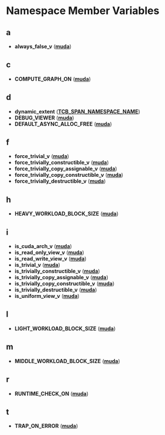 
# Namespace Member Variables



## a

* **always\_false\_v** ([**muda**](namespacemuda.md))


## c

* **COMPUTE\_GRAPH\_ON** ([**muda**](namespacemuda.md))


## d

* **dynamic\_extent** ([**TCB\_SPAN\_NAMESPACE\_NAME**](namespace_t_c_b___s_p_a_n___n_a_m_e_s_p_a_c_e___n_a_m_e.md))
* **DEBUG\_VIEWER** ([**muda**](namespacemuda.md))
* **DEFAULT\_ASYNC\_ALLOC\_FREE** ([**muda**](namespacemuda.md))


## f

* **force\_trivial\_v** ([**muda**](namespacemuda.md))
* **force\_trivially\_constructible\_v** ([**muda**](namespacemuda.md))
* **force\_trivially\_copy\_assignable\_v** ([**muda**](namespacemuda.md))
* **force\_trivially\_copy\_constructible\_v** ([**muda**](namespacemuda.md))
* **force\_trivially\_destructible\_v** ([**muda**](namespacemuda.md))


## h

* **HEAVY\_WORKLOAD\_BLOCK\_SIZE** ([**muda**](namespacemuda.md))


## i

* **is\_cuda\_arch\_v** ([**muda**](namespacemuda.md))
* **is\_read\_only\_view\_v** ([**muda**](namespacemuda.md))
* **is\_read\_write\_view\_v** ([**muda**](namespacemuda.md))
* **is\_trivial\_v** ([**muda**](namespacemuda.md))
* **is\_trivially\_constructible\_v** ([**muda**](namespacemuda.md))
* **is\_trivially\_copy\_assignable\_v** ([**muda**](namespacemuda.md))
* **is\_trivially\_copy\_constructible\_v** ([**muda**](namespacemuda.md))
* **is\_trivially\_destructible\_v** ([**muda**](namespacemuda.md))
* **is\_uniform\_view\_v** ([**muda**](namespacemuda.md))


## l

* **LIGHT\_WORKLOAD\_BLOCK\_SIZE** ([**muda**](namespacemuda.md))


## m

* **MIDDLE\_WORKLOAD\_BLOCK\_SIZE** ([**muda**](namespacemuda.md))


## r

* **RUNTIME\_CHECK\_ON** ([**muda**](namespacemuda.md))


## t

* **TRAP\_ON\_ERROR** ([**muda**](namespacemuda.md))





